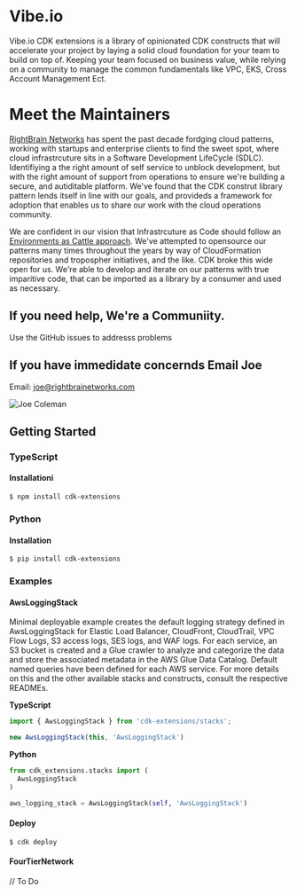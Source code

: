# Vibe.io
Vibe.io CDK extensions is a library of opinionated CDK constructs that will accelerate your project by laying a solid cloud foundation for your team to build on top of. Keeping your team focused on business value, while relying on a community to manage the common fundamentals like VPC, EKS, Cross Account Management Ect.

# Meet the Maintainers
[RightBrain Networks](https://www.rightbrainnetworks.com/) has spent the past decade fordging cloud patterns, working with startups and enterprise clients to find the sweet spot, where cloud infrastrcuture sits in a Software Development LifeCycle (SDLC). Identifiying a the right amount of self service to unblock development, but with the right amount of support from operations to ensure we're building a secure, and autiditable platform. We've found that the CDK construt library pattern lends itself in line with our goals, and provideds a framework for adoption that enables us to share our work with the cloud operations community.  

We are confident in our vision that Infrastrcuture as Code should follow an [Environments as Cattle approach](https://www.youtube.com/watch?v=z5XDAhyh9Z4). We've attempted to opensource our patterns many times throughout the years by way of CloudFormation repositories and tropospher initiatives, and the like. CDK broke this wide open for us. We're able to develop and iterate on our patterns with true imparitive code, that can be imported as a library by a consumer and used as necessary.

## If you need help, We're a Communiity.
Use the GitHub issues to addresss problems

## If you have immedidate concernds Email Joe

Email: joe@rightbrainetworks.com

![Joe Coleman]('./images/joe.webp')

## Getting Started

### TypeScript

#### Installationi
```shell
$ npm install cdk-extensions
```

### Python

#### Installation
```shell
$ pip install cdk-extensions
```

### Examples

#### AwsLoggingStack
Minimal deployable example creates the default logging strategy defined in AwsLoggingStack for Elastic Load Balancer, CloudFront, CloudTrail, VPC Flow Logs, S3 access logs, SES logs, and WAF logs. For each service, an S3 bucket is created and a Glue crawler to analyze and categorize the data and store the associated metadata in the AWS Glue Data Catalog. Default named queries have been defined for each AWS service. For more details on this and the other available stacks and constructs, consult the respective READMEs.

**TypeScript**
```TypeScript
import { AwsLoggingStack } from 'cdk-extensions/stacks';
```
```TypeScript
new AwsLoggingStack(this, 'AwsLoggingStack')
```
**Python**
```Python
from cdk_extensions.stacks import (
  AwsLoggingStack
)
```
```Python
aws_logging_stack = AwsLoggingStack(self, 'AwsLoggingStack')
```

#### Deploy
```shell
$ cdk deploy
```

#### FourTierNetwork

// To Do
